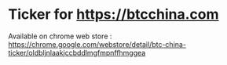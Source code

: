 Ticker for https://btcchina.com
========
Available on chrome web store : https://chrome.google.com/webstore/detail/btc-china-ticker/oldbljnlaakjccbddlmgfmpnffhmggea

